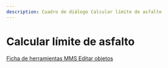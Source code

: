```yaml
---
description: Cuadro de diálogo Calcular límite de asfalto
---
```


# Calcular límite de asfalto

[Ficha de herramientas MMS Editar objetos](./)


